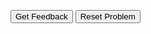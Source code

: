 <div id="06bis_selezione3vie_semplice-sortableTrash" class="sortable-code"></div> 
<div id="06bis_selezione3vie_semplice-sortable" class="sortable-code"></div> 
<div style="clear:both;"></div> 
<p> 
    <input id="06bis_selezione3vie_semplice-feedbackLink" value="Get Feedback" type="button" /> 
    <input id="06bis_selezione3vie_semplice-newInstanceLink" value="Reset Problem" type="button" /> 
</p> 
<script type="text/javascript"> 
(function(){
  var initial = "print(&quot;Ciao. Benvenuto a teatro!&quot;)\n" +
    "risposta=int(input(&quot;Quanti anni hai? &quot;))\n" +
    "if risposta&lt;=14:\n" +
    "    print(&quot;Hai diritto alla riduzione Junior!&quot;)\n" +
    "elif risposta&gt;=65:\n" +
    "    print(&quot;Hai diritto alla riduzione Senior!&quot;)\n" +
    "else:\n" +
    "    print(&quot;Devi pagare il biglietto intero.&quot;)";
  var parsonsPuzzle = new ParsonsWidget({
    "sortableId": "06bis_selezione3vie_semplice-sortable",
    "max_wrong_lines": 10,
    "grader": ParsonsWidget._graders.LineBasedGrader,
    "exec_limit": 2500,
    "can_indent": true,
    "x_indent": 50,
    "lang": "en",
    "show_feedback": true
  });
  parsonsPuzzle.init(initial);
  parsonsPuzzle.shuffleLines();
  $("#06bis_selezione3vie_semplice-newInstanceLink").click(function(event){ 
      event.preventDefault(); 
      parsonsPuzzle.shuffleLines(); 
  }); 
  $("#06bis_selezione3vie_semplice-feedbackLink").click(function(event){ 
      event.preventDefault(); 
      parsonsPuzzle.getFeedback(); 
  }); 
})(); 
</script>